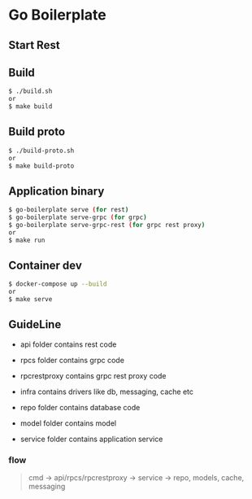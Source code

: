 # Go Boilerplate

## Start Rest 

## Build
```bash
$ ./build.sh
or
$ make build
```

## Build proto
```bash
$ ./build-proto.sh
or
$ make build-proto
```

## Application binary
```bash
$ go-boilerplate serve (for rest)
$ go-boilerplate serve-grpc (for grpc)
$ go-boilerplate serve-grpc-rest (for grpc rest proxy)
or
$ make run
```

## Container dev
```bash
$ docker-compose up --build
or
$ make serve
```

## GuideLine

* api folder contains rest code
* rpcs folder contains grpc code
* rpcrestproxy contains grpc rest proxy code

* infra contains drivers like db, messaging, cache etc
* repo folder contains database code
* model folder contains model
* service folder contains application service

### flow
> cmd -> api/rpcs/rpcrestproxy -> service -> repo, models, cache, messaging